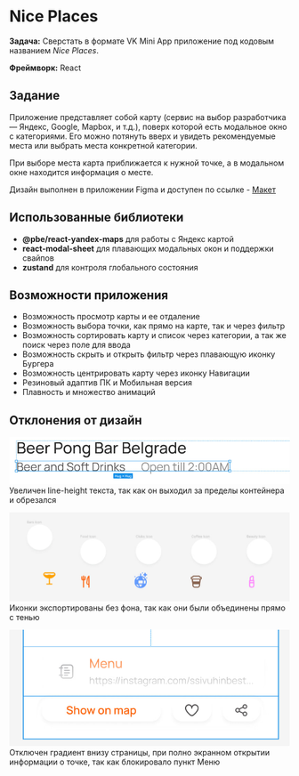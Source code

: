 # Nice Places

**Задача:** Сверстать в формате VK Mini App приложение под кодовым названием *Nice Places*.

**Фреймворк:** React

## Задание

Приложение представляет собой карту (сервис на выбор разработчика — Яндекс, Google, Mapbox, и т.д.), поверх которой есть модальное окно с категориями. Его можно потянуть вверх и увидеть рекомендуемые места или выбрать места конкретной категории.

При выборе места карта приближается к нужной точке, а в модальном окне находится информация о месте.

Дизайн выполнен в приложении Figma и доступен по ссылке - [Макет](https://www.figma.com/file/IAEolRtTuHO35DyZiFn40O/Nice-Places-_-%D0%A2%D0%B5%D1%81%D1%82%D0%BE%D0%B2%D0%BE%D0%B5?type=design&node-id=0%3A1&mode=dev)

## Использованные библиотеки
- **@pbe/react-yandex-maps** для работы с Яндекс картой
- **react-modal-sheet** для плавающих модальных окон и поддержки свайпов
- **zustand** для контроля глобального состояния

## Возможности приложения
- Возможность просмотр карты и ее отдаление
- Возможность выбора точки, как прямо на карте, так и через фильтр
- Возможность сортировать карту и список через категории, а так же поиск через поле для ввода
- Возможность скрыть и открыть фильтр через плавающую иконку Бургера
- Возможность центрировать карту через иконку Навигации
- Резиновый адаптив ПК и Мобильная версия
- Плавность и множество анимаций

## Отклонения от дизайн
![bug-1.jpg](readme%2Fbug-1.jpg)
Увеличен line-height текста, так как он выходил за пределы контейнера и обрезался

![bug-2.jpg](readme%2Fbug-2.jpg)
Иконки экспортированы без фона, так как они были объединены прямо с тенью

![bug-3.jpg](readme%2Fbug-3.jpg)
Отключен градиент внизу страницы, при полно экранном открытии информации о точке, так как блокировало пункт Меню

